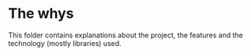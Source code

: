 # The whys

This folder contains explanations about the project, the features and the technology (mostly libraries) used.
